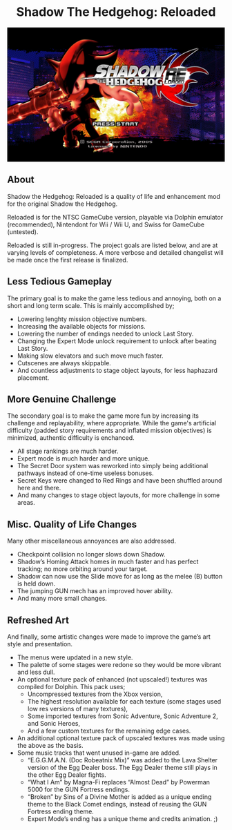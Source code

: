 <div align="center"><h1>Shadow The Hedgehog: Reloaded</h1>
<img src="https://raw.githubusercontent.com/ShadowTheHedgehogHacking/ShdTH-Reloaded/master/res/title_screen.png" align="center" />
</div>

## About
Shadow the Hedgehog: Reloaded is a quality of life and enhancement mod for the original Shadow the Hedgehog.

Reloaded is for the NTSC GameCube version, playable via Dolphin emulator (recommended), Nintendont for Wii / Wii U, and Swiss for GameCube (untested).

Reloaded is still in-progress. The project goals are listed below, and are at varying levels of completeness. A more verbose and detailed changelist will be made once the first release is finalized.

## Less Tedious Gameplay
The primary goal is to make the game less tedious and annoying, both on a short and long term scale. This is mainly accomplished by; 
- Lowering lenghty mission objective numbers.
- Increasing the available objects for missions.
- Lowering the number of endings needed to unlock Last Story.
- Changing the Expert Mode unlock requirement to unlock after beating Last Story.
- Making slow elevators and such move much faster.
- Cutscenes are always skippable.
- And countless adjustments to stage object layouts, for less haphazard placement.

## More Genuine Challenge
The secondary goal is to make the game more fun by increasing its challenge and replayability, where appropriate. While the game's artificial difficulty (padded story requirements and inflated mission objectives) is minimized, authentic difficulty is enchanced.
- All stage rankings are much harder.
- Expert mode is much harder and more unique.
- The Secret Door system was reworked into simply being additional pathways instead of one-time useless bonuses.
- Secret Keys were changed to Red Rings and have been shuffled around here and there.
- And many changes to stage object layouts, for more challenge in some areas.

## Misc. Quality of Life Changes
Many other miscellaneous annoyances are also addressed.
- Checkpoint collision no longer slows down Shadow.
- Shadow’s Homing Attack homes in much faster and has perfect tracking; no more orbiting around your target.
- Shadow can now use the Slide move for as long as the melee (B) button is held down.
- The jumping GUN mech has an improved hover ability.
- And many more small changes.

## Refreshed Art
And finally, some artistic changes were made to improve the game’s art style and presentation.
- The menus were updated in a new style.
- The palette of some stages were redone so they would be more vibrant and less dull.
- An optional texture pack of enhanced (not upscaled!) textures was compiled for Dolphin. This pack uses; 
  - Uncompressed textures from the Xbox version,
  - The highest resolution available for each texture (some stages used low res versions of many textures),
  - Some imported textures from Sonic Adventure, Sonic Adventure 2, and Sonic Heroes,
  - And a few custom textures for the remaining edge cases.
- An additional optional texture pack of upscaled textures was made using the above as the basis.
- Some music tracks that went unused in-game are added.
  - “E.G.G.M.A.N. (Doc Robeatnix Mix)” was added to the Lava Shelter version of the Egg Dealer boss. The Egg Dealer theme still plays in the other Egg Dealer fights.
  - “What I Am” by Magna-Fi replaces “Almost Dead” by Powerman 5000 for the GUN Fortress endings.
  - “Broken” by Sins of a Divine Mother is added as a unique ending theme to the Black Comet endings, instead of reusing the GUN Fortress ending theme.
  - Expert Mode’s ending has a unique theme and credits animation. ;)


